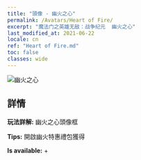 ```yaml
---
title: "頭像 - 幽火之心"
permalink: /Avatars/Heart of Fire/
excerpt: "魔法门之英雄无敌：战争纪元  幽火之心"
last_modified_at: 2021-06-22
locale: cn
ref: "Heart of Fire.md"
toc: false
classes: wide
---
```

 ![幽火之心](/images/a/avatarFrame_23.png)

## 詳情

 **玩法詳解:** 幽火之心頭像框 

 **Tips:** 開啟幽火特惠禮包獲得 

 **Is available:**  + 

